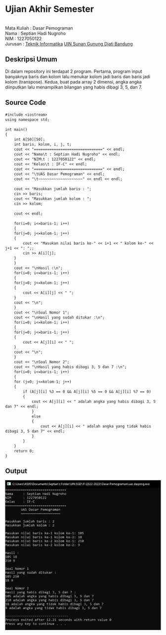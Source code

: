 # Ujian Akhir Semester 
<br>Mata Kuliah 	: Dasar Pemograman
<br> Nama		: Septian Hadi Nugroho
<br>NIM			: 1227050122
<br>Jurusan		: [Teknik Informatika](http://if.uinsgd.ac.id/) [UIN Sunan Gunung Djati Bandung](https://uinsgd.ac.id/) 

## Deskripsi Umum
Di dalam repository ini terdapat 2 program. Pertama, program input banyaknya baris dan kolom lalu menukar kolom jadi baris dan baris jadi kolom (transpose). Kedua, buat pada array 2 dimensi, angka angka diinputkan lalu menampilkan bilangan yang habis dibagi 3, 5, dan 7.
	
## Source Code
	#include <iostream>
	using namespace std;

	int main()
	{
		int A[50][50];
		int baris, kolom, i, j, t;
		cout << "===============================" << endl;
		cout << "Nama\t : Septian Hadi Nugroho" << endl;
		cout << "NIM\t : 1227050122" << endl;
		cout << "Kelas\t : IF-C" << endl;
		cout << "===============================" << endl;
		cout << "\tUAS Dasar Pemograman" << endl;
		cout << "\t~~~~~~~~~~~~~~~~~~~~" << endl << endl;

		cout << "Masukkan jumlah baris : ";
		cin >> baris;
		cout << "Masukkan jumlah kolom : ";
		cin >> kolom;

		cout << endl;

	    for(i=0; i<=baris-1; i++)
	    {
		for(j=0; j<=kolom-1; j++)
		{
		    cout << "Masukan nilai baris ke-" << i+1 << " kolom ke-" << j+1 << ": ";;
		    cin >> A[i][j];
		}
		}
		cout << "\nHasil :\n";
	    for(i=0; i<=baris-1; i++)
	    {
		for(j=0; j<=kolom-1; j++)
		{
		    cout << A[i][j] << " ";
		}
		cout << "\n";
		}
		cout << "\nSoal Nomor 1";
		cout << "\nHasil yang sudah ditukar :\n";
	    for(i=0; i<=kolom-1; i++)
	    {
		for(j=0; j<=baris-1; j++)
		{
			cout << A[j][i] << " ";
		}
		cout << "\n";
	    }
	    cout << "\nSoal Nomor 2";
	    cout << "\nHasil yang habis dibagi 3, 5 dan 7 :\n";
	    for(i=0; i<=baris-1; i++)
	    {
		for (j=0; j<=kolom-1; j++)
		{
			if (A[j][i] %3 == 0 && A[j][i] %5 == 0 && A[j][i] %7 == 0)
			{
				cout << A[j][i] << " adalah angka yang habis dibagi 3, 5 dan 7" << endl;
				}
				else
				{
					cout << A[j][i] << " adalah angka yang tidak habis dibagi 3, 5 dan 7" << endl;
				}
			}
		}
		return 0;
	}

## Output
![UAS Dasprog](https://github.com/septianhadinugroho/UAS-Dasprog-Soal/blob/main/uas%20dasprog.PNG)
